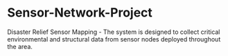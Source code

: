 # Sensor-Network-Project
Disaster Relief Sensor Mapping - The system is designed to collect critical environmental and structural data from sensor nodes deployed throughout the area.
